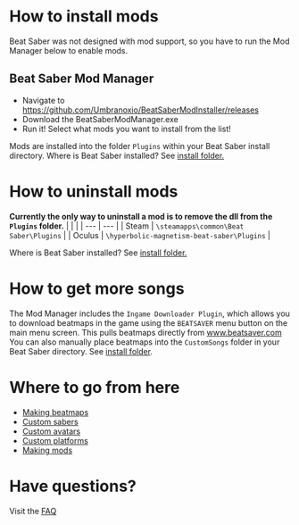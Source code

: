 <!-- TITLE: Beginners Guide -->
<!-- SUBTITLE: Getting Started -->

# How to install mods

Beat Saber was not designed with mod support, so you have to run the Mod Manager below to enable mods.

## Beat Saber Mod Manager

* Navigate to https://github.com/Umbranoxio/BeatSaberModInstaller/releases
* Download the BeatSaberModManager.exe
* Run it! Select what mods you want to install from the list!

Mods are installed into the folder `Plugins` within your Beat Saber install directory.
Where is Beat Saber installed? See [install folder.](faq/install-folder)

# How to uninstall mods
**Currently the only way to uninstall a mod is to remove the dll from the `Plugins` folder.**
|  |  |
| --- | --- |
| Steam | `\steamapps\common\Beat Saber\Plugins` |
| Oculus | `\hyperbolic-magnetism-beat-saber\Plugins` | 

Where is Beat Saber installed? See [install folder.](faq/install-folder)

# How to get more songs
The Mod Manager includes the `Ingame Downloader Plugin`, which allows you to download beatmaps in the game using the `BEATSAVER` menu button on the main menu screen. This pulls beatmaps directly from www.beatsaver.com
You can also manually place beatmaps into the `CustomSongs` folder in your Beat Saber directory. See [install folder](FAQ/install-folder).

# Where to go from here
* [Making beatmaps](beginners-guide-mapping)
* [Custom sabers](custom-sabers)
* [Custom avatars](custom-avatars)
* [Custom platforms](custom-avatars)
* [Making mods](beginners-guide-modding)

# Have questions?
Visit the [FAQ](faq)